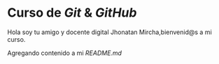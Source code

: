 # Curso de _Git_ & _GitHub_

Hola soy tu amigo y docente digital Jhonatan Mircha,bienvenid@s a mi curso.

Agregando contenido a mi _README.md_
